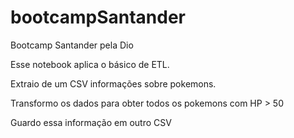 # bootcampSantander
Bootcamp Santander pela Dio

Esse notebook aplica o básico de ETL.

Extraio de um CSV informações sobre pokemons.

Transformo os dados para obter todos os pokemons com HP > 50

Guardo essa informação em outro CSV
